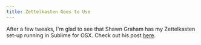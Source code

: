 ```yaml
---
title: Zettelkasten Goes to Use
---
```


After a few tweaks, I'm glad to see that Shawn Graham has my
Zettelkasten set-up running in Sublime for OSX.  Check out his post
[here][].

[here]: http://electricarchaeology.ca/2015/07/01/zettelkasten-in-sublime-a-note-on-dan-shefflers-script/
